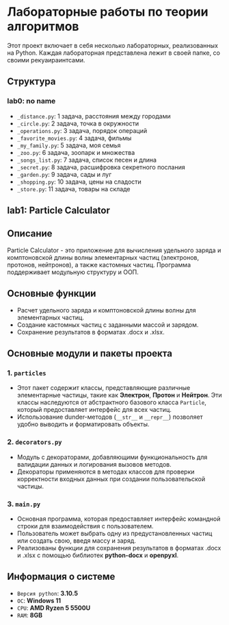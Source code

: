 # Лабораторные работы по теории алгоритмов

Этот проект включает в себя несколько лабораторных, реализованных на Python.
Каждая лабораторная представлена лежит в своей папке, со своими рекуаираинтсами.

## Структура

### lab0: no name
- `_distance.py`: 1 задача, расстояния между городами
- `_circle.py`: 2 задача, точка в окружности
- `_operations.py`: 3 задача, порядок операций
- `_favorite_movies.py`: 4 задача, фильмы
- `_my_family.py`: 5 задача, моя семья
- `_zoo.py`: 6 задача, зоопарк и множества
- `_songs_list.py`: 7 задача, список песен и длина
- `_secret.py`: 8 задача, расшифровка секретного послания
- `_garden.py`: 9 задача, сады и луг
- `_shopping.py`: 10 задача, цены на сладости
- `_store.py`: 11 задача, товары на складе

## lab1: Particle Calculator

## Описание
Particle Calculator - это приложение для вычисления удельного заряда и комптоновской длины волны элементарных частиц
(электронов, протонов, нейтронов), а также кастомных частиц. Программа поддерживает модульную структуру и ООП.

## Основные функции
- Расчет удельного заряда и комптоновской длины волны для элементарных частиц.
- Создание кастомных частиц с заданными массой и зарядом.
- Сохранение результатов в форматах .docx и .xlsx.

## Основные модули и пакеты проекта
### 1. `particles`
- Этот пакет содержит классы, представляющие различные элементарные частицы, такие как **Электрон**, **Протон** и **Нейтрон**. Эти классы наследуются от абстрактного базового класса `Particle`, который предоставляет интерфейс для всех частиц.
- Использование dunder-методов (`__str__` и `__repr__`) позволяет удобно выводить и форматировать объекты.

### 2. `decorators.py`
- Модуль с декораторами, добавляющими функциональность для валидации данных и логирования вызовов методов.
- Декораторы применяются в методах классов для проверки корректности входных данных при создании пользовательской частицы.

### 3. `main.py`
- Основная программа, которая предоставляет интерфейс командной строки для взаимодействия с пользователем.
- Пользователь может выбрать одну из предустановленных частиц или создать свою, введя массу и заряд.
- Реализованы функции для сохранения результатов в форматах .docx и .xlsx с помощью библиотек **python-docx** и **openpyxl**.

## Информация о системе
- `Версия python`: **3.10.5**
- `ОС`: **Windows 11**
- `CPU`: **AMD Ryzen 5 5500U**
- `RAM`: **8GB**
